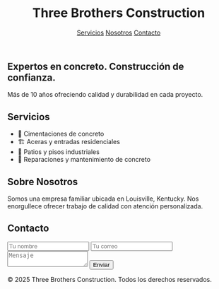 <!DOCTYPE html>
<html lang="es">
<head>
  <meta charset="UTF-8" />
  <meta name="viewport" content="width=device-width, initial-scale=1.0"/>
  <title>Three Brothers Construction</title>
  <link rel="stylesheet" href="style.css"/>
</head>
<body>
  <header>
    <div class="container">
      <h1>Three Brothers Construction</h1>
      <nav>
        <a href="#servicios">Servicios</a>
        <a href="#nosotros">Nosotros</a>
        <a href="#contacto">Contacto</a>
      </nav>
    </div>
  </header>

  <section class="hero">
    <div class="container">
      <h2>Expertos en concreto. Construcción de confianza.</h2>
      <p>Más de 10 años ofreciendo calidad y durabilidad en cada proyecto.</p>
    </div>
  </section>

  <section id="servicios" class="section">
    <div class="container">
      <h2>Servicios</h2>
      <ul>
        <li>🚧 Cimentaciones de concreto</li>
        <li>🏗️ Aceras y entradas residenciales</li>
        <li>🏡 Patios y pisos industriales</li>
        <li>🔧 Reparaciones y mantenimiento de concreto</li>
      </ul>
    </div>
  </section>

  <section id="nosotros" class="section">
    <div class="container">
      <h2>Sobre Nosotros</h2>
      <p>Somos una empresa familiar ubicada en Louisville, Kentucky. Nos enorgullece ofrecer trabajo de calidad con atención personalizada.</p>
    </div>
  </section>

  <section id="contacto" class="section">
    <div class="container">
      <h2>Contacto</h2>
      <form>
        <input type="text" placeholder="Tu nombre" required />
        <input type="email" placeholder="Tu correo" required />
        <textarea placeholder="Mensaje" required></textarea>
        <button type="submit">Enviar</button>
      </form>
    </div>
  </section>

  <footer>
    <div class="container">
      <p>&copy; 2025 Three Brothers Construction. Todos los derechos reservados.</p>
    </div>
  </footer>
</body>
</html>